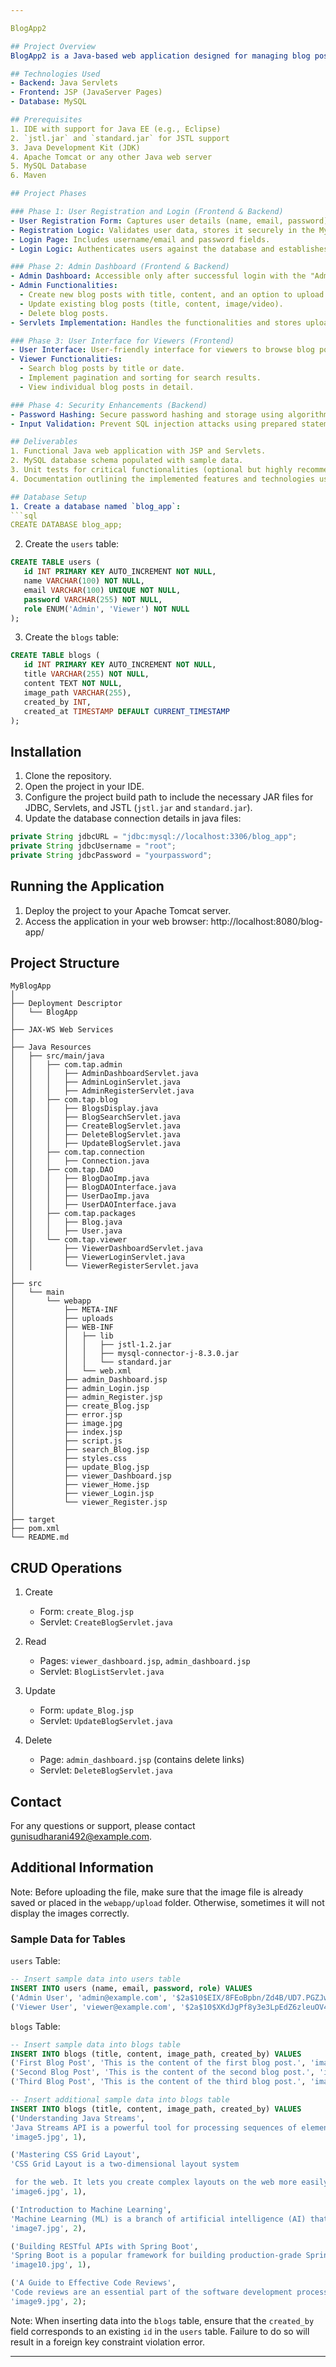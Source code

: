 ```yaml
---

BlogApp2

## Project Overview
BlogApp2 is a Java-based web application designed for managing blog posts with user roles and authentication. The application supports two types of users: Admin and Viewer. Admins can create, update, and delete blog posts, while Viewers can browse and search for blog posts.

## Technologies Used
- Backend: Java Servlets
- Frontend: JSP (JavaServer Pages)
- Database: MySQL

## Prerequisites
1. IDE with support for Java EE (e.g., Eclipse)
2. `jstl.jar` and `standard.jar` for JSTL support
3. Java Development Kit (JDK)
4. Apache Tomcat or any other Java web server
5. MySQL Database
6. Maven

## Project Phases

### Phase 1: User Registration and Login (Frontend & Backend)
- User Registration Form: Captures user details (name, email, password) and role (Admin/Viewer).
- Registration Logic: Validates user data, stores it securely in the MySQL database with hashed passwords, and assigns a role.
- Login Page: Includes username/email and password fields.
- Login Logic: Authenticates users against the database and establishes user sessions using cookies or sessions for role identification.

### Phase 2: Admin Dashboard (Frontend & Backend)
- Admin Dashboard: Accessible only after successful login with the "Admin" role.
- Admin Functionalities:
  - Create new blog posts with title, content, and an option to upload images/videos.
  - Update existing blog posts (title, content, image/video).
  - Delete blog posts.
- Servlets Implementation: Handles the functionalities and stores uploaded images/videos securely in the database. Ensures data validation and sanitization to prevent security vulnerabilities.

### Phase 3: User Interface for Viewers (Frontend)
- User Interface: User-friendly interface for viewers to browse blog posts.
- Viewer Functionalities:
  - Search blog posts by title or date.
  - Implement pagination and sorting for search results.
  - View individual blog posts in detail.

### Phase 4: Security Enhancements (Backend)
- Password Hashing: Secure password hashing and storage using algorithms like BCrypt.
- Input Validation: Prevent SQL injection attacks using prepared statements.

## Deliverables
1. Functional Java web application with JSP and Servlets.
2. MySQL database schema populated with sample data.
3. Unit tests for critical functionalities (optional but highly recommended).
4. Documentation outlining the implemented features and technologies used.

## Database Setup
1. Create a database named `blog_app`:
```sql
CREATE DATABASE blog_app;
```

2. Create the `users` table:
```sql
CREATE TABLE users (
   id INT PRIMARY KEY AUTO_INCREMENT NOT NULL,
   name VARCHAR(100) NOT NULL,
   email VARCHAR(100) UNIQUE NOT NULL,
   password VARCHAR(255) NOT NULL,
   role ENUM('Admin', 'Viewer') NOT NULL
);
```

3. Create the `blogs` table:
```sql
CREATE TABLE blogs (
   id INT PRIMARY KEY AUTO_INCREMENT NOT NULL,
   title VARCHAR(255) NOT NULL,
   content TEXT NOT NULL,
   image_path VARCHAR(255),
   created_by INT,
   created_at TIMESTAMP DEFAULT CURRENT_TIMESTAMP
);
```

## Installation
1. Clone the repository.
2. Open the project in your IDE.
3. Configure the project build path to include the necessary JAR files for JDBC, Servlets, and JSTL (`jstl.jar` and `standard.jar`).
4. Update the database connection details in java files:
```java
private String jdbcURL = "jdbc:mysql://localhost:3306/blog_app";
private String jdbcUsername = "root";
private String jdbcPassword = "yourpassword";
```

## Running the Application
1. Deploy the project to your Apache Tomcat server.
2. Access the application in your web browser:
http://localhost:8080/blog-app/

## Project Structure

```
MyBlogApp
│
├── Deployment Descriptor
│   └── BlogApp
│
├── JAX-WS Web Services
│
├── Java Resources
│   ├── src/main/java
│   │   ├── com.tap.admin
│   │   │   ├── AdminDashboardServlet.java
│   │   │   ├── AdminLoginServlet.java
│   │   │   ├── AdminRegisterServlet.java
│   │   ├── com.tap.blog
│   │   │   ├── BlogsDisplay.java
│   │   │   ├── BlogSearchServlet.java
│   │   │   ├── CreateBlogServlet.java
│   │   │   ├── DeleteBlogServlet.java
│   │   │   ├── UpdateBlogServlet.java
│   │   ├── com.tap.connection
│   │   │   ├── Connection.java
│   │   ├── com.tap.DAO
│   │   │   ├── BlogDaoImp.java
│   │   │   ├── BlogDAOInterface.java
│   │   │   ├── UserDaoImp.java
│   │   │   ├── UserDAOInterface.java
│   │   ├── com.tap.packages
│   │   │   ├── Blog.java
│   │   │   ├── User.java
│   │   └── com.tap.viewer
│   │       ├── ViewerDashboardServlet.java
│   │       ├── ViewerLoginServlet.java
│   │       └── ViewerRegisterServlet.java
│
├── src
│   └── main
│       └── webapp
│           ├── META-INF
│           ├── uploads
│           ├── WEB-INF
│           │   ├── lib
│           │   │   ├── jstl-1.2.jar
│           │   │   ├── mysql-connector-j-8.3.0.jar
│           │   │   └── standard.jar
│           │   └── web.xml
│           ├── admin_Dashboard.jsp
│           ├── admin_Login.jsp
│           ├── admin_Register.jsp
│           ├── create_Blog.jsp
│           ├── error.jsp
│           ├── image.jpg
│           ├── index.jsp
│           ├── script.js
│           ├── search_Blog.jsp
│           ├── styles.css
│           ├── update_Blog.jsp
│           ├── viewer_Dashboard.jsp
│           ├── viewer_Home.jsp
│           ├── viewer_Login.jsp
│           └── viewer_Register.jsp
│
├── target
├── pom.xml
└── README.md
```

## CRUD Operations
1. Create
   - Form: `create_Blog.jsp`
   - Servlet: `CreateBlogServlet.java`

2. Read
   - Pages: `viewer_dashboard.jsp`, `admin_dashboard.jsp`
   - Servlet: `BlogListServlet.java`

3. Update
   - Form: `update_Blog.jsp`
   - Servlet: `UpdateBlogServlet.java`

4. Delete
   - Page: `admin_dashboard.jsp` (contains delete links)
   - Servlet: `DeleteBlogServlet.java`

## Contact
For any questions or support, please contact [gunisudharani492@example.com](mailto:gunisudharani492@example.com).

## Additional Information
Note: Before uploading the file, make sure that the image file is already saved or placed in the `webapp/upload` folder. Otherwise, sometimes it will not display the images correctly.

### Sample Data for Tables

`users` Table:
```sql
-- Insert sample data into users table
INSERT INTO users (name, email, password, role) VALUES
('Admin User', 'admin@example.com', '$2a$10$EIX/8FEoBpbn/Zd4B/UD7.PGZJwHV1FDhOd5LvQxYkKoZ0bhKGG2y', 'Admin'), -- password: admin123
('Viewer User', 'viewer@example.com', '$2a$10$XKdJgPf8y3e3LpEdZ6zleuOV4Eq8ufmMKYf7zUP6WZ76EZAxzOFUC', 'Viewer'); -- password: viewer123
```

`blogs` Table:
```sql
-- Insert sample data into blogs table
INSERT INTO blogs (title, content, image_path, created_by) VALUES
('First Blog Post', 'This is the content of the first blog post.', 'image5.jpg', 1),
('Second Blog Post', 'This is the content of the second blog post.', 'image6.jpg', 1),
('Third Blog Post', 'This is the content of the third blog post.', 'image7.jpg', 2);

-- Insert additional sample data into blogs table
INSERT INTO blogs (title, content, image_path, created_by) VALUES
('Understanding Java Streams', 
'Java Streams API is a powerful tool for processing sequences of elements. Introduced in Java 8, it allows for functional-style operations on streams of elements, such as map-reduce transformations. The Streams API can be used to perform a variety of operations, such as filtering, mapping, and reducing, in a declarative manner. This post explores the basics of Java Streams and provides examples on how to leverage its capabilities for more readable and maintainable code.', 
'image5.jpg', 1),

('Mastering CSS Grid Layout', 
'CSS Grid Layout is a two-dimensional layout system

 for the web. It lets you create complex layouts on the web more easily and consistently across browsers. Grid Layout excels at dividing a page into major regions or defining the relationship in terms of size, position, and layer between parts of a control built from HTML primitives. This article covers the fundamentals of CSS Grid Layout and provides practical examples to help you master this powerful layout system.', 
'image6.jpg', 1),

('Introduction to Machine Learning', 
'Machine Learning (ML) is a branch of artificial intelligence (AI) that focuses on building systems that learn from data, identify patterns, and make decisions with minimal human intervention. ML algorithms use historical data as input to predict new output values. This blog post delves into the basics of machine learning, its applications, and the different types of machine learning algorithms, providing a solid foundation for beginners.', 
'image7.jpg', 2),

('Building RESTful APIs with Spring Boot', 
'Spring Boot is a popular framework for building production-grade Spring-based applications with minimal effort. It provides a range of features that make it easy to create stand-alone, production-grade Spring-based applications. This post walks through the process of building RESTful APIs using Spring Boot, covering key concepts such as controllers, services, and repositories, and provides code examples to demonstrate the implementation.', 
'image10.jpg', 1),

('A Guide to Effective Code Reviews', 
'Code reviews are an essential part of the software development process. They help improve code quality, share knowledge among team members, and ensure that coding standards are followed. This article discusses best practices for conducting effective code reviews, including how to give constructive feedback, the importance of readability and maintainability, and tips for reviewers and authors to get the most out of the process.', 
'image9.jpg', 2);
```

Note: When inserting data into the `blogs` table, ensure that the `created_by` field corresponds to an existing `id` in the `users` table. Failure to do so will result in a foreign key constraint violation error.

---
```

